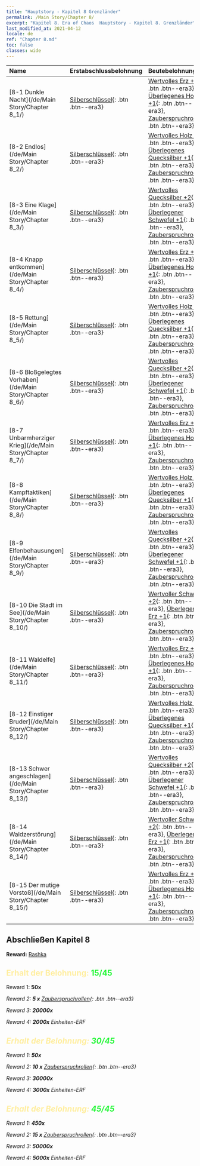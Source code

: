 ```yaml
---
title: "Hauptstory - Kapitel 8 Grenzländer"
permalink: /Main Story/Chapter 8/
excerpt: "Kapitel 8. Era of Chaos  Hauptstory - Kapitel 8. Grenzländer"
last_modified_at: 2021-04-12
locale: de
ref: "Chapter 8.md"
toc: false
classes: wide
---
```


  | Name |  Erstabschlussbelohnung | Beutebelohnung |
  |:------------|:------------|:------------| 
  | [8-1 Dunkle Nacht](/de/Main Story/Chapter 8_1/) | [Silberschlüssel](/de/Items/con_693/){: .btn .btn--era3} | [Wertvolles Erz +2](/de/Items/mat_26/){: .btn .btn--era3}, [Überlegenes Holz +1](/de/Items/mat_20/){: .btn .btn--era3}, [Zauberspruchrollen](/de/Items/con_694/){: .btn .btn--era3} |
  | [8-2 Endlos](/de/Main Story/Chapter 8_2/) | [Silberschlüssel](/de/Items/con_693/){: .btn .btn--era3} | [Wertvolles Holz +2](/de/Items/mat_27/){: .btn .btn--era3}, [Überlegenes Quecksilber +1](/de/Items/mat_21/){: .btn .btn--era3}, [Zauberspruchrollen](/de/Items/con_694/){: .btn .btn--era3} |
  | [8-3 Eine Klage](/de/Main Story/Chapter 8_3/) | [Silberschlüssel](/de/Items/con_693/){: .btn .btn--era3} | [Wertvolles Quecksilber +2](/de/Items/mat_28/){: .btn .btn--era3}, [Überlegener Schwefel +1](/de/Items/mat_22/){: .btn .btn--era3}, [Zauberspruchrollen](/de/Items/con_694/){: .btn .btn--era3} |
  | [8-4 Knapp entkommen](/de/Main Story/Chapter 8_4/) | [Silberschlüssel](/de/Items/con_693/){: .btn .btn--era3} | [Wertvolles Erz +2](/de/Items/mat_26/){: .btn .btn--era3}, [Überlegenes Holz +1](/de/Items/mat_20/){: .btn .btn--era3}, [Zauberspruchrollen](/de/Items/con_694/){: .btn .btn--era3} |
  | [8-5 Rettung](/de/Main Story/Chapter 8_5/) | [Silberschlüssel](/de/Items/con_693/){: .btn .btn--era3} | [Wertvolles Holz +2](/de/Items/mat_27/){: .btn .btn--era3}, [Überlegenes Quecksilber +1](/de/Items/mat_21/){: .btn .btn--era3}, [Zauberspruchrollen](/de/Items/con_694/){: .btn .btn--era3} |
  | [8-6 Bloßgelegtes Vorhaben](/de/Main Story/Chapter 8_6/) | [Silberschlüssel](/de/Items/con_693/){: .btn .btn--era3} | [Wertvolles Quecksilber +2](/de/Items/mat_28/){: .btn .btn--era3}, [Überlegener Schwefel +1](/de/Items/mat_22/){: .btn .btn--era3}, [Zauberspruchrollen](/de/Items/con_694/){: .btn .btn--era3} |
  | [8-7 Unbarmherziger Krieg](/de/Main Story/Chapter 8_7/) | [Silberschlüssel](/de/Items/con_693/){: .btn .btn--era3} | [Wertvolles Erz +2](/de/Items/mat_26/){: .btn .btn--era3}, [Überlegenes Holz +1](/de/Items/mat_20/){: .btn .btn--era3}, [Zauberspruchrollen](/de/Items/con_694/){: .btn .btn--era3} |
  | [8-8 Kampftaktiken](/de/Main Story/Chapter 8_8/) | [Silberschlüssel](/de/Items/con_693/){: .btn .btn--era3} | [Wertvolles Holz +2](/de/Items/mat_27/){: .btn .btn--era3}, [Überlegenes Quecksilber +1](/de/Items/mat_21/){: .btn .btn--era3}, [Zauberspruchrollen](/de/Items/con_694/){: .btn .btn--era3} |
  | [8-9 Elfenbehausungen](/de/Main Story/Chapter 8_9/) | [Silberschlüssel](/de/Items/con_693/){: .btn .btn--era3} | [Wertvolles Quecksilber +2](/de/Items/mat_28/){: .btn .btn--era3}, [Überlegener Schwefel +1](/de/Items/mat_22/){: .btn .btn--era3}, [Zauberspruchrollen](/de/Items/con_694/){: .btn .btn--era3} |
  | [8-10 Die Stadt im See](/de/Main Story/Chapter 8_10/) | [Silberschlüssel](/de/Items/con_693/){: .btn .btn--era3} | [Wertvoller Schwefel +2](/de/Items/mat_29/){: .btn .btn--era3}, [Überlegenes Erz +1](/de/Items/mat_19/){: .btn .btn--era3}, [Zauberspruchrollen](/de/Items/con_694/){: .btn .btn--era3} |
  | [8-11 Waldelfe](/de/Main Story/Chapter 8_11/) | [Silberschlüssel](/de/Items/con_693/){: .btn .btn--era3} | [Wertvolles Erz +2](/de/Items/mat_26/){: .btn .btn--era3}, [Überlegenes Holz +1](/de/Items/mat_20/){: .btn .btn--era3}, [Zauberspruchrollen](/de/Items/con_694/){: .btn .btn--era3} |
  | [8-12 Einstiger Bruder](/de/Main Story/Chapter 8_12/) | [Silberschlüssel](/de/Items/con_693/){: .btn .btn--era3} | [Wertvolles Holz +2](/de/Items/mat_27/){: .btn .btn--era3}, [Überlegenes Quecksilber +1](/de/Items/mat_21/){: .btn .btn--era3}, [Zauberspruchrollen](/de/Items/con_694/){: .btn .btn--era3} |
  | [8-13 Schwer angeschlagen](/de/Main Story/Chapter 8_13/) | [Silberschlüssel](/de/Items/con_693/){: .btn .btn--era3} | [Wertvolles Quecksilber +2](/de/Items/mat_28/){: .btn .btn--era3}, [Überlegener Schwefel +1](/de/Items/mat_22/){: .btn .btn--era3}, [Zauberspruchrollen](/de/Items/con_694/){: .btn .btn--era3} |
  | [8-14 Waldzerstörung](/de/Main Story/Chapter 8_14/) | [Silberschlüssel](/de/Items/con_693/){: .btn .btn--era3} | [Wertvoller Schwefel +2](/de/Items/mat_29/){: .btn .btn--era3}, [Überlegenes Erz +1](/de/Items/mat_19/){: .btn .btn--era3}, [Zauberspruchrollen](/de/Items/con_694/){: .btn .btn--era3} |
  | [8-15 Der mutige Vorstoß](/de/Main Story/Chapter 8_15/) | [Silberschlüssel](/de/Items/con_693/){: .btn .btn--era3} | [Wertvolles Erz +2](/de/Items/mat_26/){: .btn .btn--era3}, [Überlegenes Holz +1](/de/Items/mat_20/){: .btn .btn--era3}, [Zauberspruchrollen](/de/Items/con_694/){: .btn .btn--era3} |


## Abschließen Kapitel 8

 **Reward:** [Rashka](/de/heroes/Rashka/)



## <span style="color: #ffeea0">Erhalt der Belohnung: </span><span style="color: #27f73a">15/45</span>

 Reward 1:  **50x** <i class="fas fa-gem"/>

 Reward 2: **5 x** [Zauberspruchrollen](/de/Items/con_694/){: .btn .btn--era3}

 Reward 3:  **20000x** <i class="fas fa-coins"/>

 Reward 4:  **2000x** Einheiten-ERF



## <span style="color: #ffeea0">Erhalt der Belohnung: </span><span style="color: #27f73a">30/45</span>

 Reward 1:  **50x** <i class="fas fa-gem"/>

 Reward 2: **10 x** [Zauberspruchrollen](/de/Items/con_694/){: .btn .btn--era3}

 Reward 3:  **30000x** <i class="fas fa-coins"/>

 Reward 4:  **3000x** Einheiten-ERF



## <span style="color: #ffeea0">Erhalt der Belohnung: </span><span style="color: #27f73a">45/45</span>

 Reward 1:  **450x** <i class="fas fa-gem"/>

 Reward 2: **15 x** [Zauberspruchrollen](/de/Items/con_694/){: .btn .btn--era3}

 Reward 3:  **50000x** <i class="fas fa-coins"/>

 Reward 4:  **5000x** Einheiten-ERF

